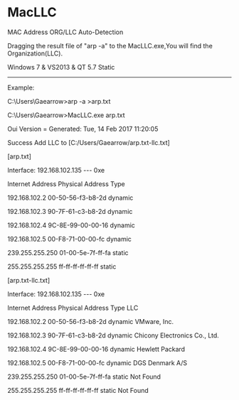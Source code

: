 # MacLLC

MAC Address ORG/LLC Auto-Detection

Dragging the result file of "arp -a" to the MacLLC.exe,You will find the Organization(LLC).

Windows 7 & VS2013 & QT 5.7 Static

----------------------------------

Example:


C:\Users\Gaearrow>arp -a >arp.txt

C:\Users\Gaearrow>MacLLC.exe arp.txt

Oui Version =  Generated: Tue, 14 Feb 2017 11:20:05



Success Add LLC to [C:/Users/Gaearrow/arp.txt-llc.txt]


[arp.txt]

Interface: 192.168.102.135 --- 0xe
  
Internet Address      Physical Address      Type
  
192.168.102.2         00-50-56-f3-b8-2d     dynamic
  
192.168.102.3         90-7F-61-c3-b8-2d     dynamic
  
192.168.102.4         9C-8E-99-00-00-16     dynamic
  
192.168.102.5         00-F8-71-00-00-fc     dynamic
  
239.255.255.250       01-00-5e-7f-ff-fa     static
  
255.255.255.255       ff-ff-ff-ff-ff-ff     static



[arp.txt-llc.txt]

Interface: 192.168.102.135 --- 0xe
  
Internet Address      Physical Address      Type             LLC
  
192.168.102.2         00-50-56-f3-b8-2d     dynamic        VMware, Inc.
  
192.168.102.3         90-7F-61-c3-b8-2d     dynamic        Chicony Electronics Co., Ltd.
  
192.168.102.4         9C-8E-99-00-00-16     dynamic        Hewlett Packard
  
192.168.102.5         00-F8-71-00-00-fc     dynamic        DGS Denmark A/S
  
239.255.255.250       01-00-5e-7f-ff-fa     static         Not Found
  
255.255.255.255       ff-ff-ff-ff-ff-ff     static         Not Found
